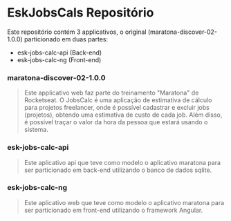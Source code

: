 # EskJobsCals Repositório

Este repositório contém 3 applicativos, o original (maratona-discover-02-1.0.0) particionado em duas partes: 
- esk-jobs-calc-api (Back-end)
- esk-jobs-calc-ng (Front-end)

### maratona-discover-02-1.0.0
>Este applicativo web faz parte do treinamento "Maratona" de Rocketseat.
O JobsCalc é uma aplicação de estimativa de cálculo para projetos freelancer, onde é possível cadastrar e excluir jobs (projetos), obtendo uma estimativa de custo de cada job. Além disso, é possível traçar o valor da hora da pessoa que estará usando o sistema.

### esk-jobs-calc-api 
>Este aplicativo api que teve como modelo o aplicativo maratona para ser particionado em back-end utilizando o banco de dados sqlite.

### esk-jobs-calc-ng 
>Este aplicativo web que teve como modelo o aplicativo maratona para ser particionado em front-end utilizando o framework Angular.
